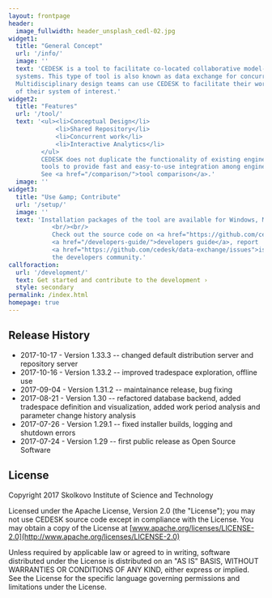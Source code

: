 ```yaml
---
layout: frontpage
header:
  image_fullwidth: header_unsplash_cedl-02.jpg
widget1:
  title: "General Concept"
  url: '/info/'
  image: ''
  text: 'CEDESK is a tool to facilitate co-located collaborative model-based conceptual design for complex engineering 
  systems. This type of tool is also known as data exchange for concurrent engineering studies.<br/><br/>
  Multidisciplinary design teams can use CEDESK to facilitate their work together by building shared parametric models
  of their system of interest.'
widget2:
  title: "Features"
  url: '/tool/'
  text: '<ul><li>Conceptual Design</li>
             <li>Shared Repository</li>
             <li>Concurrent work</li>
             <li>Interactive Analytics</li>
         </ul>
         CEDESK does not duplicate the functionality of existing engineering tools, but rather interconnects existing 
         tools to provide fast and easy-to-use integration among engineering disciplines.
         See <a href="/comparison/">tool comparison</a>.'
  image: ''
widget3:
  title: "Use &amp; Contribute"
  url: '/setup/'
  image: ''
  text: 'Installation packages of the tool are available for Windows, MacOS and Linux <a href="/setup/">here</a>.
            <br/><br/>
            Check out the source code on <a href="https://github.com/cedesk/data-exchange">GitHub</a> and the
            <a href="/developers-guide/">developers guide</a>, report
            <a href="https://github.com/cedesk/data-exchange/issues">issues</a> or adopt it your needs and join
            the developers community.'
callforaction:
  url: '/development/'
  text: Get started and contribute to the development ›
  style: secondary
permalink: /index.html
homepage: true
---
```


## Release History

* 2017-10-17 - Version 1.33.3 -- changed default distribution server and repository server
* 2017-10-16 - Version 1.33.2 -- improved tradespace exploration, offline use
* 2017-09-04 - Version 1.31.2 -- maintainance release, bug fixing
* 2017-08-21 - Version 1.30 -- refactored database backend, added tradespace definition and visualization, added work period analysis and parameter change history analysis
* 2017-07-26 - Version 1.29.1 -- fixed installer builds, logging and shutdown errors
* 2017-07-24 - Version 1.29 -- first public release as Open Source Software

## License
Copyright 2017 Skolkovo Institute of Science and Technology

Licensed under the Apache License, Version 2.0 (the "License");
you may not use CEDESK source code except in compliance with the License.
You may obtain a copy of the License at
[www.apache.org/licenses/LICENSE-2.0](http://www.apache.org/licenses/LICENSE-2.0)

Unless required by applicable law or agreed to in writing, software distributed under the License is distributed on an "AS IS" BASIS, WITHOUT WARRANTIES OR CONDITIONS OF ANY KIND, either express or implied.
See the License for the specific language governing permissions and limitations under the License.
